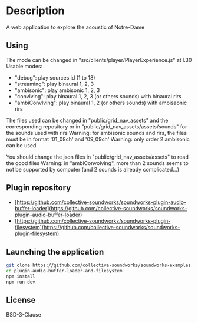 # Description

A web application to explore the acoustic of Notre-Dame

## Using

The mode can be changed in "src/clients/player/PlayerExperience.js" at l.30
Usable modes:
- "debug": play sources id (1 to 18)
- "streaming": play binaural 1, 2, 3
- "ambisonic": play ambisonic 1, 2, 3
- "convlving": play binaural 1, 2, 3 (or others sounds) with binaural rirs
- "ambiConvlving": play binaural 1, 2 (or others sounds) with ambisaonic rirs

The files used can be changed in "public/grid_nav_assets" and the corresponding repository or in "public/grid_nav_assets/assets/sounds" for the sounds used with rirs
Warning: for ambisonic sounds and rirs, the files must be in format '01_08ch' and '09_09ch'
Warning: only order 2 ambisonic can be used

You should change the json files in "public/grid_nav_assets/assets" to read the good files
Warning: in "ambiConvolving", more than 2 sounds seems to not be supported by computer (and 2 sounds is already complicated...)

## Plugin repository

- [https://github.com/collective-soundworks/soundworks-plugin-audio-buffer-loader](https://github.com/collective-soundworks/soundworks-plugin-audio-buffer-loader)
- [https://github.com/collective-soundworks/soundworks-plugin-filesystem](https://github.com/collective-soundworks/soundworks-plugin-filesystem)

## Launching the application

```sh
git clone https://github.com/collective-soundworks/soundworks-examples.git
cd plugin-audio-buffer-loader-and-filesystem
npm install
npm run dev
```

## License

BSD-3-Clause
